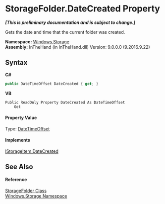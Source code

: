 # StorageFolder.DateCreated Property 
 _**\[This is preliminary documentation and is subject to change.\]**_

Gets the date and time that the current folder was created.

**Namespace:**&nbsp;<a href="N_Windows_Storage">Windows.Storage</a><br />**Assembly:**&nbsp;InTheHand (in InTheHand.dll) Version: 9.0.0.0 (9.2016.9.22)

## Syntax

**C#**<br />
``` C#
public DateTimeOffset DateCreated { get; }
```

**VB**<br />
``` VB
Public ReadOnly Property DateCreated As DateTimeOffset
	Get
```


#### Property Value
Type: <a href="http://msdn2.microsoft.com/en-us/library/bb341783" target="_blank">DateTimeOffset</a>

#### Implements
<a href="P_Windows_Storage_IStorageItem_DateCreated">IStorageItem.DateCreated</a><br />

## See Also


#### Reference
<a href="T_Windows_Storage_StorageFolder">StorageFolder Class</a><br /><a href="N_Windows_Storage">Windows.Storage Namespace</a><br />